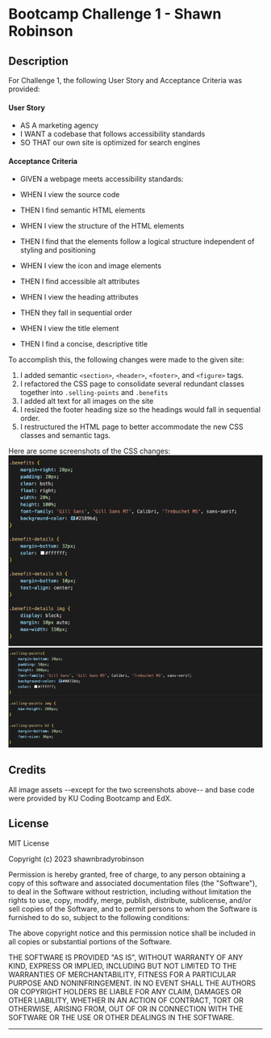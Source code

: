 # Bootcamp Challenge 1 - Shawn Robinson  

## **Description**

For Challenge 1, the following User Story and Acceptance Criteria was provided: 

#### **User Story** 
- AS A marketing agency
- I WANT a codebase that follows accessibility standards
- SO THAT our own site is optimized for search engines

#### **Acceptance Criteria** 
- GIVEN a webpage meets accessibility standards:

- WHEN I view the source code
- THEN I find semantic HTML elements

- WHEN I view the structure of the HTML elements
- THEN I find that the elements follow a logical structure independent of styling and positioning

- WHEN I view the icon and image elements
- THEN I find accessible alt attributes

- WHEN I view the heading attributes
- THEN they fall in sequential order

- WHEN I view the title element
- THEN I find a concise, descriptive title

To accomplish this, the following changes were made to the given site: 
1. I added semantic `<section>`, `<header>`, `<footer>`, and `<figure>` tags.
2. I refactored the CSS page to consolidate several redundant classes together into `.selling-points` and `.benefits`
3. I added alt text for all images on the site 
4. I resized the footer heading size so the headings would fall in sequential order. 
5. I restructured the HTML page to better accommodate the new CSS classes and semantic tags. 

Here are some screenshots of the CSS changes: 
![](assets/images/benefits-screenshot.png)
![](assets/images/selling-points-screenshot.png)

## Credits

All image assets --except for the two screenshots above-- and base code were provided by KU Coding Bootcamp and EdX. 

## License

MIT License

Copyright (c) 2023 shawnbradyrobinson

Permission is hereby granted, free of charge, to any person obtaining a copy
of this software and associated documentation files (the "Software"), to deal
in the Software without restriction, including without limitation the rights
to use, copy, modify, merge, publish, distribute, sublicense, and/or sell
copies of the Software, and to permit persons to whom the Software is
furnished to do so, subject to the following conditions:

The above copyright notice and this permission notice shall be included in all
copies or substantial portions of the Software.

THE SOFTWARE IS PROVIDED "AS IS", WITHOUT WARRANTY OF ANY KIND, EXPRESS OR
IMPLIED, INCLUDING BUT NOT LIMITED TO THE WARRANTIES OF MERCHANTABILITY,
FITNESS FOR A PARTICULAR PURPOSE AND NONINFRINGEMENT. IN NO EVENT SHALL THE
AUTHORS OR COPYRIGHT HOLDERS BE LIABLE FOR ANY CLAIM, DAMAGES OR OTHER
LIABILITY, WHETHER IN AN ACTION OF CONTRACT, TORT OR OTHERWISE, ARISING FROM,
OUT OF OR IN CONNECTION WITH THE SOFTWARE OR THE USE OR OTHER DEALINGS IN THE
SOFTWARE.


---

